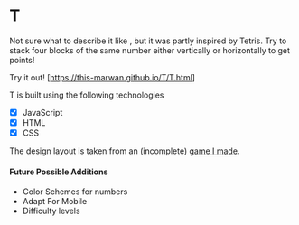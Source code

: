 # T

Not sure what to describe it like , but it was partly inspired by Tetris.
Try to stack four blocks of the same number either vertically or horizontally to get points!

Try it out! [https://this-marwan.github.io/T/T.html]

T is built using the following technologies
- [X] JavaScript
- [X] HTML
- [X] CSS

The design layout is taken from an (incomplete) [game I made](https://github.com/this-marwan/TapTap "TapTap").

#### Future Possible Additions
- Color Schemes for numbers
- Adapt For Mobile
- Difficulty levels
